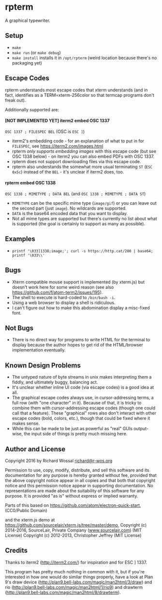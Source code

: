 # rpterm

A graphical typewriter.

## Setup

* `make`
* `make run` (or `make debug`)
* `make install` installs it in `/opt/rpterm`
  (weird location because there's no packaging yet)

## Escape Codes

rpterm understands most escape codes that xterm understands (and in fact,
identifies as a TERM=xterm-256color so that termcap programs don't freak out).

Additionally supported are:

#### [NOT IMPLEMENTED YET] iterm2 embed OSC 1337

`OSC 1337 ; FILESPEC BEL` (OSC is `ESC ]`)

* iterm2's embedding code - for an explanation of what to put in for
  `FILESPEC`, see https://iterm2.com/images.html
* rpterm *only supports embedding images* with this escape code (but see OSC 1338
  below) - on iterm2 you can also embed PDFs with OSC 1337.
* rpterm does not support downloading files via this escape code.
* rpterm also understands the somewhat more usual terminating
  `ST` (`ESC 0x5c`) instead of the `BEL` - it's unclear if iterm2 does, too.

#### rpterm embed OSC 1338

`OSC 1338 ; MIMETYPE ; DATA BEL` (and `OSC 1338 ; MIMETYPE ; DATA ST`)

* `MIMETYPE` can be the specific mime type (`image/gif`) or you can leave out
  the second part (just `image`). No wildcards are supported.
* `DATA` is the base64 encoded data that you want to display.
* Not all mime types are supported but there's currently no list about what
  is supported (the goal is certainly to support as many as possible).

## Examples

* `printf '\033]1338;image;'; curl -s https://http.cat/200 | base64; printf '\033\\'`

## Bugs

* Xterm compatible mouse support is implemented (by xterm.js) but doesn't work
  here for some weird reason (see also https://github.com/f/atom-term2/issues/195).
* The shell to execute is hard-coded to `/bin/bash -i`.
* Using a web browser to display a shell is ridiculous.
* I can't figure out how to make this abdomination display a misc-fixed font.

## Not Bugs

* There is no direct way for programs to write HTML for the terminal to
  display because the author hopes to get rid of the HTML/browser
  implementation eventually.

## Known Design Problems

* The untyped nature of byte streams in unix makes interpreting them a fiddly,
  and ultimately buggy, balancing act.
* It's unclear whether inline UI code (via escape codes) is a good idea at all.
* The graphical escape codes always use, in cursor-addressing terms,
  a full row (with "one character" in it). Because of that, it is tricky to
  combine them with cursor-addressing escape codes (though one could call that
  a feature). These "graphical" rows also don't interact with other escape
  codes (bold, colors, etc.), though that could be fixed where it makes sense.
* While this can be made to be just as powerful as "real" GUIs output-wise,
  the input side of things is pretty much missing here.

## Author and License

Copyright 2016 by Richard Wossal <richard@r-wos.org>

Permission to use, copy, modify, distribute, and sell this software
and its documentation for any purpose is hereby granted without fee,
provided that the above copyright notice appear in all copies and
that both that copyright notice and this permission notice appear in
supporting documentation.  No representations are made about the
suitability of this software for any purpose.  It is provided "as
is" without express or implied warranty.

Parts of this based on https://github.com/atom/electron-quick-start,
(CC0/Public Domain)

and the xterm.js demo at https://github.com/sourcelair/xterm.js/tree/master/demo,
Copyright (c) 2014-2016, SourceLair, Private Company (www.sourcelair.com) (MIT License)
Copyright (c) 2012-2013, Christopher Jeffrey (MIT License)

## Credits

Thanks to iterm2 (http://iterm2.com/) for inspiration and for ESC ] 1337.

This program has pretty much nothing in common with it, but if you're
interested in how one would do similar things properly, have a look at Plan 9's
draw device (http://plan9.bell-labs.com/magic/man2html/3/draw) and rio
(http://plan9.bell-labs.com/magic/man2html/1/rio9) and drawterm
(http://plan9.bell-labs.com/magic/man2html/8/drawterm).
